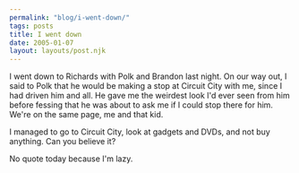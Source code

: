 ```yaml
---
permalink: "blog/i-went-down/"
tags: posts
title: I went down
date: 2005-01-07
layout: layouts/post.njk
---
```


I went down to Richards with Polk and Brandon last night. On our way out, I said to Polk that he would be making a stop at Circuit City with me, since I had driven him and all. He gave me the weirdest look I'd ever seen from him before fessing that he was about to ask me if I could stop there for him. We're on the same page, me and that kid.

I managed to go to Circuit City, look at gadgets and DVDs, and not buy anything. Can you believe it?

No quote today because I'm lazy.